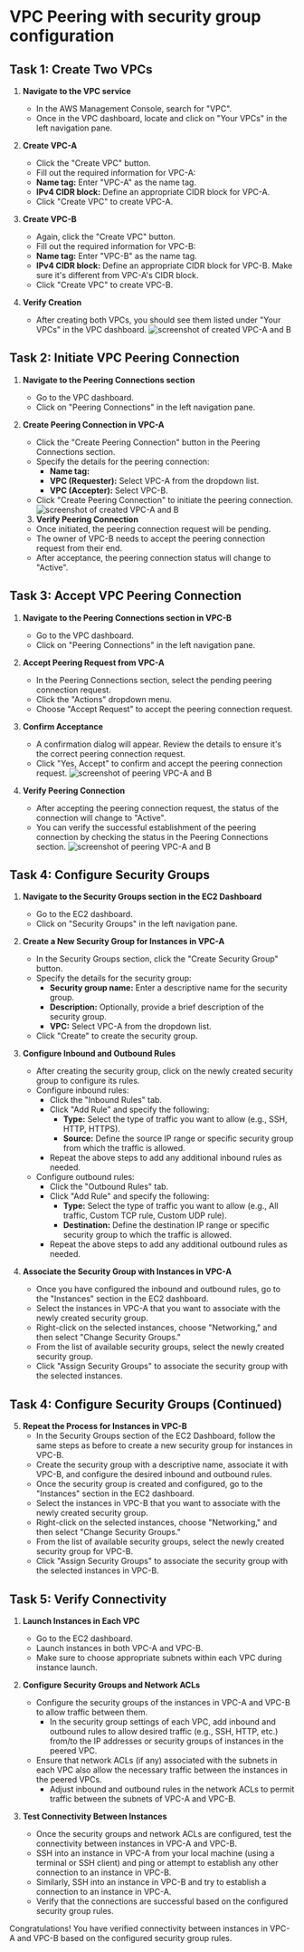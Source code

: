 # VPC Peering with security group configuration 

## Task 1: Create Two VPCs

1. **Navigate to the VPC service**
   - In the AWS Management Console, search for "VPC".
   - Once in the VPC dashboard, locate and click on "Your VPCs" in the left navigation pane.

4. **Create VPC-A**
   - Click the "Create VPC" button.
   - Fill out the required information for VPC-A:
   - **Name tag:** Enter "VPC-A" as the name tag.
   - **IPv4 CIDR block:** Define an appropriate CIDR block for VPC-A.
   - Click "Create VPC" to create VPC-A.

5. **Create VPC-B**
   - Again, click the "Create VPC" button.
   - Fill out the required information for VPC-B:
   - **Name tag:** Enter "VPC-B" as the name tag.
   - **IPv4 CIDR block:** Define an appropriate CIDR block for VPC-B. Make sure it's different from VPC-A's CIDR block.
   - Click "Create VPC" to create VPC-B.

6. **Verify Creation**
   - After creating both VPCs, you should see them listed under "Your VPCs" in the VPC dashboard.
    ![screenshot of created VPC-A and B](image/peeringAB.png)

## Task 2: Initiate VPC Peering Connection

1. **Navigate to the Peering Connections section**
   - Go to the VPC dashboard.
   - Click on "Peering Connections" in the left navigation pane.

2. **Create Peering Connection in VPC-A**
   - Click the "Create Peering Connection" button in the Peering Connections section.
   - Specify the details for the peering connection:
     - **Name tag:** 
     - **VPC (Requester):** Select VPC-A from the dropdown list.
     - **VPC (Accepter):** Select VPC-B.
   - Click "Create Peering Connection" to initiate the peering connection.
      ![screenshot of created VPC-A and B](image/peeringcomplete.png)

   3. **Verify Peering Connection**
   - Once initiated, the peering connection request will be pending.
   - The owner of VPC-B needs to accept the peering connection request from their end.
   - After acceptance, the peering connection status will change to "Active".

## Task 3: Accept VPC Peering Connection

1. **Navigate to the Peering Connections section in VPC-B**
   - Go to the VPC dashboard.
   - Click on "Peering Connections" in the left navigation pane.

2. **Accept Peering Request from VPC-A**
   - In the Peering Connections section, select the pending peering connection request.
   - Click the "Actions" dropdown menu.
   - Choose "Accept Request" to accept the peering connection request.
     

3. **Confirm Acceptance**
   - A confirmation dialog will appear. Review the details to ensure it's the correct peering connection request.
   - Click "Yes, Accept" to confirm and accept the peering connection request.
     ![screenshot of peering VPC-A and B](image/peeringaccept.png)

4. **Verify Peering Connection**
   - After accepting the peering connection request, the status of the connection will change to "Active".
   - You can verify the successful establishment of the peering connection by checking the status in the Peering Connections section.
    ![screenshot of peering VPC-A and B](image/peeringactive.png)

## Task 4: Configure Security Groups

1. **Navigate to the Security Groups section in the EC2 Dashboard**
   - Go to the EC2 dashboard.
   - Click on "Security Groups" in the left navigation pane.

2. **Create a New Security Group for Instances in VPC-A**
   - In the Security Groups section, click the "Create Security Group" button.
   - Specify the details for the security group:
     - **Security group name:** Enter a descriptive name for the security group.
     - **Description:** Optionally, provide a brief description of the security group.
     - **VPC:** Select VPC-A from the dropdown list.
   - Click "Create" to create the security group.

3. **Configure Inbound and Outbound Rules**
   - After creating the security group, click on the newly created security group to configure its rules.
   - Configure inbound rules:
     - Click the "Inbound Rules" tab.
     - Click "Add Rule" and specify the following:
       - **Type:** Select the type of traffic you want to allow (e.g., SSH, HTTP, HTTPS).
       - **Source:** Define the source IP range or specific security group from which the traffic is allowed.
     - Repeat the above steps to add any additional inbound rules as needed.
   - Configure outbound rules:
     - Click the "Outbound Rules" tab.
     - Click "Add Rule" and specify the following:
       - **Type:** Select the type of traffic you want to allow (e.g., All traffic, Custom TCP rule, Custom UDP rule).
       - **Destination:** Define the destination IP range or specific security group to which the traffic is allowed.
     - Repeat the above steps to add any additional outbound rules as needed.

4. **Associate the Security Group with Instances in VPC-A**
   - Once you have configured the inbound and outbound rules, go to the "Instances" section in the EC2 dashboard.
   - Select the instances in VPC-A that you want to associate with the newly created security group.
   - Right-click on the selected instances, choose "Networking," and then select "Change Security Groups."
   - From the list of available security groups, select the newly created security group.
   - Click "Assign Security Groups" to associate the security group with the selected instances.

## Task 4: Configure Security Groups (Continued)

5. **Repeat the Process for Instances in VPC-B**
   - In the Security Groups section of the EC2 Dashboard, follow the same steps as before to create a new security group for instances in VPC-B.
   - Create the security group with a descriptive name, associate it with VPC-B, and configure the desired inbound and outbound rules.
   - Once the security group is created and configured, go to the "Instances" section in the EC2 dashboard.
   - Select the instances in VPC-B that you want to associate with the newly created security group.
   - Right-click on the selected instances, choose "Networking," and then select "Change Security Groups."
   - From the list of available security groups, select the newly created security group for VPC-B.
   - Click "Assign Security Groups" to associate the security group with the selected instances in VPC-B.




## Task 5: Verify Connectivity

1. **Launch Instances in Each VPC**
   - Go to the EC2 dashboard.
   - Launch instances in both VPC-A and VPC-B.
   - Make sure to choose appropriate subnets within each VPC during instance launch.

2. **Configure Security Groups and Network ACLs**
   - Configure the security groups of the instances in VPC-A and VPC-B to allow traffic between them.
     - In the security group settings of each VPC, add inbound and outbound rules to allow desired traffic (e.g., SSH, HTTP, etc.) from/to the IP addresses or security groups of instances in the peered VPC.
   - Ensure that network ACLs (if any) associated with the subnets in each VPC also allow the necessary traffic between the instances in the peered VPCs.
     - Adjust inbound and outbound rules in the network ACLs to permit traffic between the subnets of VPC-A and VPC-B.

3. **Test Connectivity Between Instances**
   - Once the security groups and network ACLs are configured, test the connectivity between instances in VPC-A and VPC-B.
   - SSH into an instance in VPC-A from your local machine (using a terminal or SSH client) and ping or attempt to establish any other connection to an instance in VPC-B.
   - Similarly, SSH into an instance in VPC-B and try to establish a connection to an instance in VPC-A.
   - Verify that the connections are successful based on the configured security group rules.

Congratulations! You have verified connectivity between instances in VPC-A and VPC-B based on the configured security group rules.




